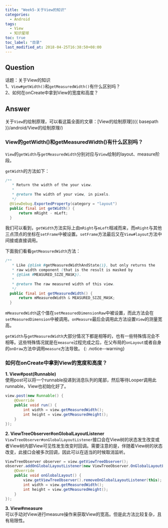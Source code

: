 ```yaml
---
title: "Week5-关于View的知识"
categories:
  - Android
tags:
  - View
  - 知识星球
toc: true
toc_label: "目录"
last_modified_at: 2018-04-25T16:38:50+08:00
---
```


## Question
话题：关于View的知识  
1、`View#getWidth()`和`getMeasuredWidth()`有什么区别吗？  
2、如何在onCreate中拿到View的宽度和高度？

## Answer
关于`View`的绘制原理，可以看这篇全面的文章：[View的绘制原理]({{ basepath }}/android/View的绘制原理/)

### View的getWidth()和getMeasuredWidth()有什么区别吗？
`View`的`getWidth`与`getMeasuredWidth`分别对应与`View`绘制的layout、measure阶段。  

`getWidth`的方法如下：

```java
/**
   * Return the width of the your view.
   *
   * @return The width of your view, in pixels.
   */
  @ViewDebug.ExportedProperty(category = "layout")
  public final int getWidth() {
      return mRight - mLeft;
  }
```
我们可以看到，`getWidth`方法实际上由`mRight`与`mLeft`相减而来，而`mRight`与其他三点顶点的坐标在`setFrame`中被设置。`setFrame`方法最后又在`View#layout`方法中间接或直接调用。

下面我们看看`getMeasuredWidth`方法：
```java
/**
   * Like {@link #getMeasuredWidthAndState()}, but only returns the
   * raw width component (that is the result is masked by
   * {@link #MEASURED_SIZE_MASK}).
   *
   * @return The raw measured width of this view.
   */
  public final int getMeasuredWidth() {
      return mMeasuredWidth & MEASURED_SIZE_MASK;
  }
```
`mMeasuredWidth`这个值在`setMeasuredDimensionRaw`中被设置，而此方法会在`setMeasuredDimension`中被调用。`onMeasure`最后会调用此方法设置`View`的测量宽高。

`getWidth`与`getMeasuredWidth`大部分情况下都是相等的，也有一些特殊情况会不相等。这些特殊情况就是在`measure`过程完成之后，在父布局的`onLayout`或者自身的`onDraw`方法中调用`measure`方法导致。
{: .notice--warning}

### 如何在onCreate中拿到View的宽度和高度？
**1. View#post(Runnable)**  
使用post可以将一个runnable投递到消息队列的尾部，然后等待Looper调用此runnable，View也初始化好了。
```java
view.post(new Runnable() {
    @Override
    public void run() {
        int width = view.getMeasuredWidth();
        int height = view.getMeasuredHeight();
    }
});
```

**2. ViewTreeObserver#onGlobalLayoutListener**  
`ViewTreeObserver#onGlobalLayoutListener`接口会在View树的状态发生改变或者View树内部View可见性发生改变时回调。需要注意的是，伴随着View树的状态改变，此接口会被多次回调，因此可以在适当的时候取消监听。
```java
ViewTreeObserver observer = view.getViewTreeObserver();
observer.addOnGlobalLayoutListener(new ViewTreeObserver.OnGlobalLayoutListener() {
    @Override
    public void onGlobalLayout() {
        view.getViewTreeObserver().removeOnGlobalLayoutListener(this);
        int width = view.getMeasuredWidth();
        int height = view.getMeasuredHeight();
    }
});
```

**3. View#measure**  
可以手动对View进行measure操作来获取View的宽高。但是此方法比较复杂，且有局限性。
